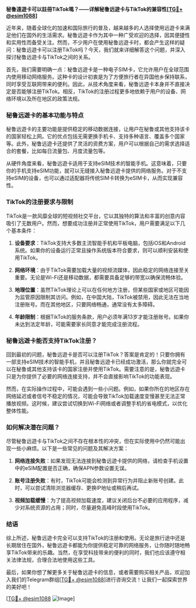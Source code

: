 **秘鲁遠遊卡可以註冊TikTok嗎？——详解秘鲁远遊卡与TikTok的兼容性[[TG💪+ @esim1088](https://t.me/s/esim1088)]**

近年来，随着全球化的加速和国际旅行的普及，越来越多的人选择使用远遊卡来满足他们在国外的生活需求。秘鲁远遊卡作为其中一种广受欢迎的选择，因其便捷性和实用性而备受关注。然而，不少用户在使用秘鲁远遊卡时，都会产生这样的疑问：秘鲁远遊卡可以注册TikTok吗？今天，我们就来详细解答这个问题，并深入探讨秘鲁远遊卡与TikTok之间的关系。

首先，我们需要明确一点：秘鲁远遊卡是一种电子SIM卡，它允许用户在全球范围内使用移动网络服务。这种卡的设计初衷是为了方便旅行者在异国他乡保持联系，同时享受互联网带来的便利。因此，从技术角度来看，秘鲁远遊卡本身并不直接决定是否能够注册TikTok。相反，TikTok的注册过程更多地依赖于用户的设备、网络环境以及所在地区的政策法规。

### 秘鲁远遊卡的基本功能与特点

秘鲁远遊卡的主要功能是提供稳定的移动数据连接，让用户在秘鲁或其他支持该卡的国家轻松上网。它的优点包括无需更换手机卡、支持多种语言、覆盖多个国家等。此外，秘鲁远遊卡还提供了灵活的资费方案，用户可以根据自己的需求选择适合的套餐，比如每日流量包、月度流量包等。

从硬件角度来看，秘鲁远遊卡适用于支持eSIM技术的智能手机。这意味着，只要你的手机支持eSIM功能，就可以无缝接入秘鲁远遊卡提供的网络服务。对于不支持eSIM的设备，也可以通过适配器将传统SIM卡转换为eSIM卡，从而实现兼容性。

### TikTok的注册要求与限制

TikTok是一款风靡全球的短视频社交平台，它以其独特的算法和丰富的创意内容吸引了无数用户。然而，想要成功注册并正常使用TikTok，用户需要满足以下几个基本条件：

1. **设备要求**：TikTok支持大多数主流智能手机和平板电脑，包括iOS和Android系统。如果你的设备运行正常且操作系统版本符合要求，则可以顺利安装和使用TikTok。
   
2. **网络环境**：由于TikTok需要加载大量的视频流媒体，因此稳定的网络连接至关重要。无论是Wi-Fi还是移动数据，都需要具备足够的带宽以确保流畅体验。

3. **地理位置**：虽然TikTok理论上可以在任何地方注册，但某些国家或地区可能因为监管原因限制其访问。例如，在中国大陆，TikTok被禁用，因此无法在当地注册账号。而在其他地区，只要网络畅通，通常没有太多障碍。

4. **年龄限制**：根据TikTok的服务条款，用户必须年满13岁才能注册账号。如果你未达到法定年龄，可能需要家长同意才能完成注册流程。

### 秘鲁远遊卡能否支持TikTok注册？

回到最初的问题，秘鲁远遊卡是否可以注册TikTok？答案是肯定的！只要你拥有一部支持eSIM技术的智能手机，并且秘鲁远遊卡已经成功激活，那么你就完全可以在秘鲁或其他支持该卡的国家注册并使用TikTok。需要注意的是，秘鲁远遊卡只是为你提供了必要的网络连接支持，并不会直接影响TikTok的功能表现。

然而，在实际操作过程中，可能会遇到一些小问题。例如，如果你所在的地区存在网络延迟或者信号不稳定的情况，可能会导致TikTok加载速度变慢甚至无法正常播放视频。这时候，建议尝试切换到Wi-Fi网络或者调整手机的省电模式，以优化整体性能。

### 如何解决潜在问题？

尽管秘鲁远遊卡与TikTok之间不存在根本性的冲突，但在实际使用中仍然可能出现一些小麻烦。以下是一些常见的问题及其解决方案：

1. **网络连接失败**：如果发现无法连接到秘鲁远遊卡提供的网络，请检查手机设置中的eSIM配置是否正确，确保APN参数设置无误。

2. **账号注册失败**：有时，TikTok可能会检测到异常行为并阻止新账号创建。此时，可以尝试清除浏览器缓存、更换IP地址或稍后再试。

3. **视频加载缓慢**：为了提高视频加载速度，建议关闭后台不必要的应用程序，减少对系统资源的占用；同时，尽量避免高峰时段使用TikTok。

### 结语

综上所述，秘鲁远遊卡完全可以支持TikTok的注册和使用。无论是旅行途中还是长期居住在国外，秘鲁远遊卡都能为你提供稳定可靠的网络服务，让你随时随地畅享TikTok带来的乐趣。当然，在享受科技带来的便利的同时，我们也应该遵守相关法律法规，合理合法地使用这些工具。

最后，如果你想了解更多关于秘鲁远遊卡的信息，或者需要购买相关产品，欢迎加入我们的Telegram群组[[TG💪+ @esim1088](https://t.me/s/esim1088)]进行咨询交流！让我们一起探索世界的美好吧！

[[TG💪+ @esim1088](https://t.me/s/esim1088) ![Image](https://i.postimg.cc/4NQfJmqS/Snipaste-2025-05-13-00-14-12.png)]